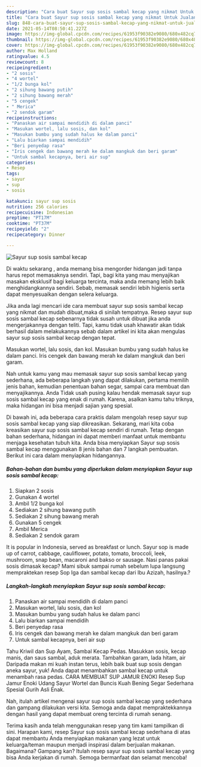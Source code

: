 ```yaml
---
description: "Cara buat Sayur sup sosis sambal kecap yang nikmat Untuk Jualan"
title: "Cara buat Sayur sup sosis sambal kecap yang nikmat Untuk Jualan"
slug: 848-cara-buat-sayur-sup-sosis-sambal-kecap-yang-nikmat-untuk-jualan
date: 2021-05-14T08:50:41.227Z
image: https://img-global.cpcdn.com/recipes/61953f90382e9080/680x482cq70/sayur-sup-sosis-sambal-kecap-foto-resep-utama.jpg
thumbnail: https://img-global.cpcdn.com/recipes/61953f90382e9080/680x482cq70/sayur-sup-sosis-sambal-kecap-foto-resep-utama.jpg
cover: https://img-global.cpcdn.com/recipes/61953f90382e9080/680x482cq70/sayur-sup-sosis-sambal-kecap-foto-resep-utama.jpg
author: Max Holland
ratingvalue: 4.5
reviewcount: 8
recipeingredient:
- "2 sosis"
- "4 wortel"
- "1/2 bunga kol"
- "2 sihung bawang putih"
- "2 sihung bawang merah"
- "5 cengek"
- " Merica"
- "2 sendok garam"
recipeinstructions:
- "Panaskan air sampai mendidih di dalam panci"
- "Masukan wortel, lalu sosis, dan kol"
- "Masukan bumbu yang sudah halus ke dalam panci"
- "Lalu biarkan sampai mendidih"
- "Beri penyedap rasa"
- "Iris cengek dan bawang merah ke dalam mangkuk dan beri garam"
- "Untuk sambal kecapnya, beri air sup"
categories:
- Resep
tags:
- sayur
- sup
- sosis

katakunci: sayur sup sosis 
nutrition: 256 calories
recipecuisine: Indonesian
preptime: "PT17M"
cooktime: "PT37M"
recipeyield: "2"
recipecategory: Dinner

---
```



![Sayur sup sosis sambal kecap](https://img-global.cpcdn.com/recipes/61953f90382e9080/680x482cq70/sayur-sup-sosis-sambal-kecap-foto-resep-utama.jpg)

Di waktu  sekarang , anda memang bisa mengorder hidangan jadi tanpa harus repot memasaknya sendiri. Tapi, bagi kita yang mau menyajikan masakan eksklusif bagi keluarga tercinta, maka anda memang lebih baik menghidangkannya sendiri. Sebab, memasak sendiri lebih higienis serta dapat menyesuaikan dengan selera keluarga.

Jika anda lagi mencari ide cara membuat sayur sup sosis sambal kecap yang nikmat dan mudah dibuat,maka di sinilah tempatnya. Resep sayur sup sosis sambal kecap  sebenarnya tidak susah untuk dibuat jika anda mengerjakannya dengan teliti. Tapi, kamu tidak usah khawatir akan tidak berhasil dalam melakukannya 
sebab dalam artikel ini kita akan mengulas sayur sup sosis sambal kecap dengan tepat.  

Masukan wortel, lalu sosis, dan kol. Masukan bumbu yang sudah halus ke dalam panci. Iris cengek dan bawang merah ke dalam mangkuk dan beri garam.

Nah untuk kamu yang mau memasak sayur sup sosis sambal kecap yang sederhana, ada beberapa langkah yang dapat dilakukan, pertama memilih jenis bahan, kemudian penentuan bahan segar, sampai cara membuat dan menyajikannya. Anda Tidak usah pusing kalau hendak memasak sayur sup sosis sambal kecap yang enak di rumah. Karena, asalkan kamu  tahu triknya, maka hidangan ini bisa menjadi sajian yang spesial.

Di bawah ini, ada beberapa cara praktis  dalam mengolah resep sayur sup sosis sambal kecap yang siap dikreasikan. Sekarang, mari kita coba kreasikan sayur sup sosis sambal kecap sendiri di rumah. Tetap dengan bahan sederhana, hidangan ini dapat memberi manfaat untuk membantu menjaga kesehatan tubuh kita. Anda bisa menyiapkan Sayur sup sosis sambal kecap menggunakan 8 jenis bahan dan 7 langkah pembuatan. Berikut ini cara dalam menyiapkan hidangannya.

<!--inarticleads1-->

##### Bahan-bahan dan bumbu yang diperlukan dalam menyiapkan Sayur sup sosis sambal kecap:

1. Siapkan 2 sosis
1. Gunakan 4 wortel
1. Ambil 1/2 bunga kol
1. Sediakan 2 sihung bawang putih
1. Sediakan 2 sihung bawang merah
1. Gunakan 5 cengek
1. Ambil  Merica
1. Sediakan 2 sendok garam


It is popular in Indonesia, served as breakfast or lunch. Sayur sop is made up of carrot, cabbage, cauliflower, potato, tomato, broccoli, leek, mushroom, snap bean, macaroni and bakso or sausage. Nasi panas pakai sosis dimasak kecap? Mami sibuk sampai rumah sebelum lupa langsung mempraktekan resep Sop Iga dan sambal kecap dari Ibu Azizah, hasilnya.? 

<!--inarticleads2-->

##### Langkah-langkah menyiapkan Sayur sup sosis sambal kecap:

1. Panaskan air sampai mendidih di dalam panci
1. Masukan wortel, lalu sosis, dan kol
1. Masukan bumbu yang sudah halus ke dalam panci
1. Lalu biarkan sampai mendidih
1. Beri penyedap rasa
1. Iris cengek dan bawang merah ke dalam mangkuk dan beri garam
1. Untuk sambal kecapnya, beri air sup


Tahu Kriwil dan Sup Ayam, Sambal Kecap Pedas. Masukkan sosis, kecap manis, dan saus sambal, aduk merata. Tambahkan garam, lada hitam, air Daripada makan mi kuah instan terus, lebih baik buat sup sosis dengan aneka sayur, yuk! Anda dapat menambahkan sambal kecap untuk menambah rasa pedas. CARA MEMBUAT SUP JAMUR ENOKI Resep Sup Jamur Enoki Udang Sayur Wortel dan Buncis Kuah Bening Segar Sederhana Spesial Gurih Asli Enak. 

Nah, itulah artikel mengenai  sayur sup sosis sambal kecap  yang sederhana dan gampang dilakukan versi kita. Semoga anda dapat mempraktekkannya dengan hasil yang dapat membuat oreng tercinta di rumah senang. 

Terima kasih anda telah menggunakan resep yang tim kami tampilkan di sini. Harapan kami, resep  Sayur sup sosis sambal kecap sederhana di atas dapat membantu Anda menyiapkan makanan yang lezat untuk keluarga/teman maupun menjadi inspirasi dalam berjualan makanan. Bagaimana? Gampang kan? Itulah resep sayur sup sosis sambal kecap yang bisa Anda kerjakan di rumah. Semoga bermanfaat dan selamat mencoba!

